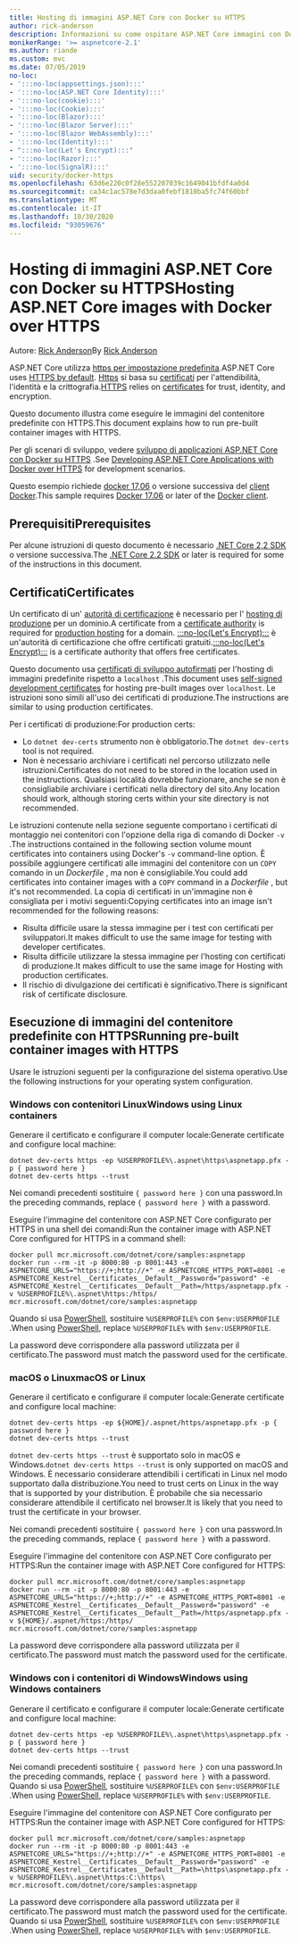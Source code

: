 ```yaml
---
title: Hosting di immagini ASP.NET Core con Docker su HTTPS
author: rick-anderson
description: Informazioni su come ospitare ASP.NET Core immagini con Docker su HTTPS
monikerRange: '>= aspnetcore-2.1'
ms.author: riande
ms.custom: mvc
ms.date: 07/05/2019
no-loc:
- ':::no-loc(appsettings.json):::'
- ':::no-loc(ASP.NET Core Identity):::'
- ':::no-loc(cookie):::'
- ':::no-loc(Cookie):::'
- ':::no-loc(Blazor):::'
- ':::no-loc(Blazor Server):::'
- ':::no-loc(Blazor WebAssembly):::'
- ':::no-loc(Identity):::'
- ":::no-loc(Let's Encrypt):::"
- ':::no-loc(Razor):::'
- ':::no-loc(SignalR):::'
uid: security/docker-https
ms.openlocfilehash: 63d6e220c0f28e552207039c1649041bfdf4a0d4
ms.sourcegitcommit: ca34c1ac578e7d3daa0febf1810ba5fc74f60bbf
ms.translationtype: MT
ms.contentlocale: it-IT
ms.lasthandoff: 10/30/2020
ms.locfileid: "93059676"
---
```

# <a name="hosting-aspnet-core-images-with-docker-over-https"></a><span data-ttu-id="88c56-103">Hosting di immagini ASP.NET Core con Docker su HTTPS</span><span class="sxs-lookup"><span data-stu-id="88c56-103">Hosting ASP.NET Core images with Docker over HTTPS</span></span>

<span data-ttu-id="88c56-104">Autore: [Rick Anderson](https://twitter.com/RickAndMSFT)</span><span class="sxs-lookup"><span data-stu-id="88c56-104">By [Rick Anderson](https://twitter.com/RickAndMSFT)</span></span>

<span data-ttu-id="88c56-105">ASP.NET Core utilizza [https per impostazione predefinita](./enforcing-ssl.md).</span><span class="sxs-lookup"><span data-stu-id="88c56-105">ASP.NET Core uses [HTTPS by default](./enforcing-ssl.md).</span></span> <span data-ttu-id="88c56-106">[Https](https://en.wikipedia.org/wiki/HTTPS) si basa su [certificati](https://en.wikipedia.org/wiki/Public_key_certificate) per l'attendibilità, l'identità e la crittografia.</span><span class="sxs-lookup"><span data-stu-id="88c56-106">[HTTPS](https://en.wikipedia.org/wiki/HTTPS) relies on [certificates](https://en.wikipedia.org/wiki/Public_key_certificate) for trust, identity, and encryption.</span></span>

<span data-ttu-id="88c56-107">Questo documento illustra come eseguire le immagini del contenitore predefinite con HTTPS.</span><span class="sxs-lookup"><span data-stu-id="88c56-107">This document explains how to run pre-built container images with HTTPS.</span></span>

<span data-ttu-id="88c56-108">Per gli scenari di sviluppo, vedere [sviluppo di applicazioni ASP.NET Core con Docker su HTTPS](https://github.com/dotnet/dotnet-docker/blob/master/samples/run-aspnetcore-https-development.md) .</span><span class="sxs-lookup"><span data-stu-id="88c56-108">See [Developing ASP.NET Core Applications with Docker over HTTPS](https://github.com/dotnet/dotnet-docker/blob/master/samples/run-aspnetcore-https-development.md) for development scenarios.</span></span>

<span data-ttu-id="88c56-109">Questo esempio richiede [docker 17,06](https://docs.docker.com/release-notes/docker-ce) o versione successiva del [client Docker](https://www.docker.com/products/docker).</span><span class="sxs-lookup"><span data-stu-id="88c56-109">This sample requires [Docker 17.06](https://docs.docker.com/release-notes/docker-ce) or later of the [Docker client](https://www.docker.com/products/docker).</span></span>

## <a name="prerequisites"></a><span data-ttu-id="88c56-110">Prerequisiti</span><span class="sxs-lookup"><span data-stu-id="88c56-110">Prerequisites</span></span>

<span data-ttu-id="88c56-111">Per alcune istruzioni di questo documento è necessario [.NET Core 2,2 SDK](https://dotnet.microsoft.com/download) o versione successiva.</span><span class="sxs-lookup"><span data-stu-id="88c56-111">The [.NET Core 2.2 SDK](https://dotnet.microsoft.com/download) or later is required for some of the instructions in this document.</span></span>

## <a name="certificates"></a><span data-ttu-id="88c56-112">Certificati</span><span class="sxs-lookup"><span data-stu-id="88c56-112">Certificates</span></span>

<span data-ttu-id="88c56-113">Un certificato di un' [autorità di certificazione](https://wikipedia.org/wiki/Certificate_authority) è necessario per l' [hosting di produzione](https://blogs.msdn.microsoft.com/webdev/2017/11/29/configuring-https-in-asp-net-core-across-different-platforms/) per un dominio.</span><span class="sxs-lookup"><span data-stu-id="88c56-113">A certificate from a [certificate authority](https://wikipedia.org/wiki/Certificate_authority) is required for [production hosting](https://blogs.msdn.microsoft.com/webdev/2017/11/29/configuring-https-in-asp-net-core-across-different-platforms/) for a domain.</span></span> <span data-ttu-id="88c56-114">[:::no-loc(Let's Encrypt):::](https://letsencrypt.org/) è un'autorità di certificazione che offre certificati gratuiti.</span><span class="sxs-lookup"><span data-stu-id="88c56-114">[:::no-loc(Let's Encrypt):::](https://letsencrypt.org/) is a certificate authority that offers free certificates.</span></span>

<span data-ttu-id="88c56-115">Questo documento usa [certificati di sviluppo autofirmati](https://en.wikipedia.org/wiki/Self-signed_certificate) per l'hosting di immagini predefinite rispetto a `localhost` .</span><span class="sxs-lookup"><span data-stu-id="88c56-115">This document uses [self-signed development certificates](https://en.wikipedia.org/wiki/Self-signed_certificate) for hosting pre-built images over `localhost`.</span></span> <span data-ttu-id="88c56-116">Le istruzioni sono simili all'uso dei certificati di produzione.</span><span class="sxs-lookup"><span data-stu-id="88c56-116">The instructions are similar to using production certificates.</span></span>

<span data-ttu-id="88c56-117">Per i certificati di produzione:</span><span class="sxs-lookup"><span data-stu-id="88c56-117">For production certs:</span></span>

* <span data-ttu-id="88c56-118">Lo `dotnet dev-certs` strumento non è obbligatorio.</span><span class="sxs-lookup"><span data-stu-id="88c56-118">The `dotnet dev-certs` tool is not required.</span></span>
* <span data-ttu-id="88c56-119">Non è necessario archiviare i certificati nel percorso utilizzato nelle istruzioni.</span><span class="sxs-lookup"><span data-stu-id="88c56-119">Certificates do not need to be stored in the location used in the instructions.</span></span> <span data-ttu-id="88c56-120">Qualsiasi località dovrebbe funzionare, anche se non è consigliabile archiviare i certificati nella directory del sito.</span><span class="sxs-lookup"><span data-stu-id="88c56-120">Any location should work, although storing certs within your site directory is not recommended.</span></span>

<span data-ttu-id="88c56-121">Le istruzioni contenute nella sezione seguente comportano i certificati di montaggio nei contenitori con l'opzione della riga di comando di Docker `-v` .</span><span class="sxs-lookup"><span data-stu-id="88c56-121">The instructions contained in the following section volume mount certificates into containers using Docker's `-v` command-line option.</span></span> <span data-ttu-id="88c56-122">È possibile aggiungere certificati alle immagini del contenitore con un `COPY` comando in un *Dockerfile* , ma non è consigliabile.</span><span class="sxs-lookup"><span data-stu-id="88c56-122">You could add certificates into container images with a `COPY` command in a *Dockerfile* , but it's not recommended.</span></span> <span data-ttu-id="88c56-123">La copia di certificati in un'immagine non è consigliata per i motivi seguenti:</span><span class="sxs-lookup"><span data-stu-id="88c56-123">Copying certificates into an image isn't recommended for the following reasons:</span></span>

* <span data-ttu-id="88c56-124">Risulta difficile usare la stessa immagine per i test con certificati per sviluppatori.</span><span class="sxs-lookup"><span data-stu-id="88c56-124">It makes difficult to use the same image for testing with developer certificates.</span></span>
* <span data-ttu-id="88c56-125">Risulta difficile utilizzare la stessa immagine per l'hosting con certificati di produzione.</span><span class="sxs-lookup"><span data-stu-id="88c56-125">It makes difficult to use the same image for Hosting with production certificates.</span></span>
* <span data-ttu-id="88c56-126">Il rischio di divulgazione dei certificati è significativo.</span><span class="sxs-lookup"><span data-stu-id="88c56-126">There is significant risk of certificate disclosure.</span></span>

## <a name="running-pre-built-container-images-with-https"></a><span data-ttu-id="88c56-127">Esecuzione di immagini del contenitore predefinite con HTTPS</span><span class="sxs-lookup"><span data-stu-id="88c56-127">Running pre-built container images with HTTPS</span></span>

<span data-ttu-id="88c56-128">Usare le istruzioni seguenti per la configurazione del sistema operativo.</span><span class="sxs-lookup"><span data-stu-id="88c56-128">Use the following instructions for your operating system configuration.</span></span>

### <a name="windows-using-linux-containers"></a><span data-ttu-id="88c56-129">Windows con contenitori Linux</span><span class="sxs-lookup"><span data-stu-id="88c56-129">Windows using Linux containers</span></span>

<span data-ttu-id="88c56-130">Generare il certificato e configurare il computer locale:</span><span class="sxs-lookup"><span data-stu-id="88c56-130">Generate certificate and configure local machine:</span></span>

```dotnetcli
dotnet dev-certs https -ep %USERPROFILE%\.aspnet\https\aspnetapp.pfx -p { password here }
dotnet dev-certs https --trust
```

<span data-ttu-id="88c56-131">Nei comandi precedenti sostituire `{ password here }` con una password.</span><span class="sxs-lookup"><span data-stu-id="88c56-131">In the preceding commands, replace `{ password here }` with a password.</span></span>

<span data-ttu-id="88c56-132">Eseguire l'immagine del contenitore con ASP.NET Core configurato per HTTPS in una shell dei comandi:</span><span class="sxs-lookup"><span data-stu-id="88c56-132">Run the container image with ASP.NET Core configured for HTTPS in a command shell:</span></span>

```console
docker pull mcr.microsoft.com/dotnet/core/samples:aspnetapp
docker run --rm -it -p 8000:80 -p 8001:443 -e ASPNETCORE_URLS="https://+;http://+" -e ASPNETCORE_HTTPS_PORT=8001 -e ASPNETCORE_Kestrel__Certificates__Default__Password="password" -e ASPNETCORE_Kestrel__Certificates__Default__Path=/https/aspnetapp.pfx -v %USERPROFILE%\.aspnet\https:/https/ mcr.microsoft.com/dotnet/core/samples:aspnetapp
```

<span data-ttu-id="88c56-133">Quando si usa [PowerShell](/powershell/scripting/overview), sostituire `%USERPROFILE%` con `$env:USERPROFILE` .</span><span class="sxs-lookup"><span data-stu-id="88c56-133">When using [PowerShell](/powershell/scripting/overview), replace `%USERPROFILE%` with `$env:USERPROFILE`.</span></span>

<span data-ttu-id="88c56-134">La password deve corrispondere alla password utilizzata per il certificato.</span><span class="sxs-lookup"><span data-stu-id="88c56-134">The password must match the password used for the certificate.</span></span>

### <a name="macos-or-linux"></a><span data-ttu-id="88c56-135">macOS o Linux</span><span class="sxs-lookup"><span data-stu-id="88c56-135">macOS or Linux</span></span>

<span data-ttu-id="88c56-136">Generare il certificato e configurare il computer locale:</span><span class="sxs-lookup"><span data-stu-id="88c56-136">Generate certificate and configure local machine:</span></span>

```dotnetcli
dotnet dev-certs https -ep ${HOME}/.aspnet/https/aspnetapp.pfx -p { password here }
dotnet dev-certs https --trust
```

<span data-ttu-id="88c56-137">`dotnet dev-certs https --trust` è supportato solo in macOS e Windows.</span><span class="sxs-lookup"><span data-stu-id="88c56-137">`dotnet dev-certs https --trust` is only supported on macOS and Windows.</span></span> <span data-ttu-id="88c56-138">È necessario considerare attendibili i certificati in Linux nel modo supportato dalla distribuzione.</span><span class="sxs-lookup"><span data-stu-id="88c56-138">You need to trust certs on Linux in the way that is supported by your distribution.</span></span> <span data-ttu-id="88c56-139">È probabile che sia necessario considerare attendibile il certificato nel browser.</span><span class="sxs-lookup"><span data-stu-id="88c56-139">It is likely that you need to trust the certificate in your browser.</span></span>

<span data-ttu-id="88c56-140">Nei comandi precedenti sostituire `{ password here }` con una password.</span><span class="sxs-lookup"><span data-stu-id="88c56-140">In the preceding commands, replace `{ password here }` with a password.</span></span>

<span data-ttu-id="88c56-141">Eseguire l'immagine del contenitore con ASP.NET Core configurato per HTTPS:</span><span class="sxs-lookup"><span data-stu-id="88c56-141">Run the container image with ASP.NET Core configured for HTTPS:</span></span>

```console
docker pull mcr.microsoft.com/dotnet/core/samples:aspnetapp
docker run --rm -it -p 8000:80 -p 8001:443 -e ASPNETCORE_URLS="https://+;http://+" -e ASPNETCORE_HTTPS_PORT=8001 -e ASPNETCORE_Kestrel__Certificates__Default__Password="password" -e ASPNETCORE_Kestrel__Certificates__Default__Path=/https/aspnetapp.pfx -v ${HOME}/.aspnet/https:/https/ mcr.microsoft.com/dotnet/core/samples:aspnetapp
```

<span data-ttu-id="88c56-142">La password deve corrispondere alla password utilizzata per il certificato.</span><span class="sxs-lookup"><span data-stu-id="88c56-142">The password must match the password used for the certificate.</span></span>

### <a name="windows-using-windows-containers"></a><span data-ttu-id="88c56-143">Windows con i contenitori di Windows</span><span class="sxs-lookup"><span data-stu-id="88c56-143">Windows using Windows containers</span></span>

<span data-ttu-id="88c56-144">Generare il certificato e configurare il computer locale:</span><span class="sxs-lookup"><span data-stu-id="88c56-144">Generate certificate and configure local machine:</span></span>

```dotnetcli
dotnet dev-certs https -ep %USERPROFILE%\.aspnet\https\aspnetapp.pfx -p { password here }
dotnet dev-certs https --trust
```

<span data-ttu-id="88c56-145">Nei comandi precedenti sostituire `{ password here }` con una password.</span><span class="sxs-lookup"><span data-stu-id="88c56-145">In the preceding commands, replace `{ password here }` with a password.</span></span> <span data-ttu-id="88c56-146">Quando si usa [PowerShell](/powershell/scripting/overview), sostituire `%USERPROFILE%` con `$env:USERPROFILE` .</span><span class="sxs-lookup"><span data-stu-id="88c56-146">When using [PowerShell](/powershell/scripting/overview), replace `%USERPROFILE%` with `$env:USERPROFILE`.</span></span>

<span data-ttu-id="88c56-147">Eseguire l'immagine del contenitore con ASP.NET Core configurato per HTTPS:</span><span class="sxs-lookup"><span data-stu-id="88c56-147">Run the container image with ASP.NET Core configured for HTTPS:</span></span>

```console
docker pull mcr.microsoft.com/dotnet/core/samples:aspnetapp
docker run --rm -it -p 8000:80 -p 8001:443 -e ASPNETCORE_URLS="https://+;http://+" -e ASPNETCORE_HTTPS_PORT=8001 -e ASPNETCORE_Kestrel__Certificates__Default__Password="password" -e ASPNETCORE_Kestrel__Certificates__Default__Path=\https\aspnetapp.pfx -v %USERPROFILE%\.aspnet\https:C:\https\ mcr.microsoft.com/dotnet/core/samples:aspnetapp
```

<span data-ttu-id="88c56-148">La password deve corrispondere alla password utilizzata per il certificato.</span><span class="sxs-lookup"><span data-stu-id="88c56-148">The password must match the password used for the certificate.</span></span> <span data-ttu-id="88c56-149">Quando si usa [PowerShell](/powershell/scripting/overview), sostituire `%USERPROFILE%` con `$env:USERPROFILE` .</span><span class="sxs-lookup"><span data-stu-id="88c56-149">When using [PowerShell](/powershell/scripting/overview), replace `%USERPROFILE%` with `$env:USERPROFILE`.</span></span>
